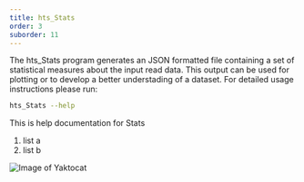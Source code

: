 ```yaml
---
title: hts_Stats
order: 3
suborder: 11
---
```


The hts_Stats program generates an JSON formatted file containing a set of statistical measures about the input read data. This output can be used for plotting or to develop a better understading of a dataset.
For detailed usage instructions please run:

```bash
hts_Stats --help
```

This is help documentation for Stats

1. list a
2. list b



![Image of Yaktocat](https://octodex.github.com/images/yaktocat.png)
